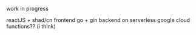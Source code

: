 work in progress

reactJS + shad/cn frontend
go + gin backend on serverless google cloud functions?? (i think)


